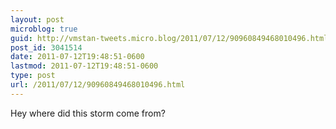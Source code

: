 ```yaml
---
layout: post
microblog: true
guid: http://vmstan-tweets.micro.blog/2011/07/12/90960849468010496.html
post_id: 3041514
date: 2011-07-12T19:48:51-0600
lastmod: 2011-07-12T19:48:51-0600
type: post
url: /2011/07/12/90960849468010496.html
---
```

Hey where did this storm come from?
